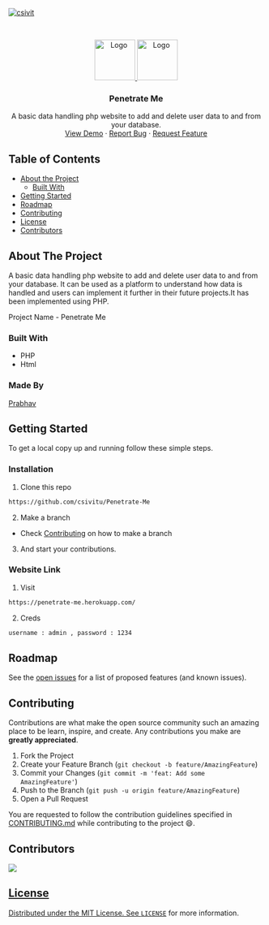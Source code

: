 [![csivit][csivitu-shield]][csivitu-url]

<!-- PROJECT LOGO -->
<br />
<p align="center">
  <a href="https://github.com/csivitu/Template">
    <img src="https://csivit.com/images/favicon.png" alt="Logo" width="80">  <img src="https://user-images.githubusercontent.com/64297193/193189952-c1771741-fc60-4bf5-abc2-34926f3f566c.png" alt="Logo" width="80">
  </a>

  <h3 align="center">Penetrate Me</h3>

  <p align="center">
    A basic data handling php website to add and delete user data to and from your database.
    <br />
    <a href="https://github.com/csivitu/Penetrate-me">View Demo</a>
    ·
    <a href="https://github.com/csivitu/Penetrate-me/issues">Report Bug</a>
    ·
    <a href="https://github.com/csivitu/Penetrate-me/issues">Request Feature</a>
  </p>
</p>



<!-- TABLE OF CONTENTS -->
## Table of Contents

* [About the Project](#about-the-project)
  * [Built With](#built-with)
* [Getting Started](#getting-started)
* [Roadmap](#roadmap)
* [Contributing](#contributing)
* [License](#license)
* [Contributors](#contributors)



<!-- ABOUT THE PROJECT -->
## About The Project
A basic data handling php website to add and delete user data to and from your database. It can be used as a platform to understand how data is handled and users can implement it further in their future projects.It has been implemented using PHP.

Project Name - Penetrate Me

### Built With

* PHP
* Html

### Made By

[Prabhav](https://github.com/3xpl0itk1t)

<!-- GETTING STARTED -->
## Getting Started

To get a local copy up and running follow these simple steps.

### Installation

1. Clone this repo
```sh
https://github.com/csivitu/Penetrate-Me
```
2. Make a branch
- Check [Contributing](#contributing) on how to make a branch

3. And start your contributions.

### Website Link
 
1. Visit
```sh
https://penetrate-me.herokuapp.com/
```
2. Creds
```sh
username : admin , password : 1234
```


<!-- ROADMAP -->
## Roadmap

See the [open issues](https://github.com/csivitu/Penetrate-Me/issues) for a list of proposed features (and known issues).



<!-- CONTRIBUTING -->
## Contributing

Contributions are what make the open source community such an amazing place to be learn, inspire, and create. Any contributions you make are **greatly appreciated**.

1. Fork the Project
2. Create your Feature Branch (`git checkout -b feature/AmazingFeature`)
3. Commit your Changes (`git commit -m 'feat: Add some AmazingFeature'`)
4. Push to the Branch (`git push -u origin feature/AmazingFeature`)
5. Open a Pull Request

You are requested to follow the contribution guidelines specified in [CONTRIBUTING.md](./CONTRIBUTING.md) while contributing to the project :smile:.

## Contributors

<a href="https://github.com/csivitu/Penetrate-Me/graphs/contributors">
<img src="https://contrib.rocks/image?repo=csivitu/Penetrate-Me" />


<!-- LICENSE -->
## License


Distributed under the MIT License. See [`LICENSE`](./LICENSE) for more information.




<!-- MARKDOWN LINKS & IMAGES -->
<!-- https://www.markdownguide.org/basic-syntax/#reference-style-links -->
[csivitu-shield]: https://img.shields.io/badge/csivitu-csivitu-blue
[csivitu-url]: https://csivit.com
[issues-shield]: https://img.shields.io/github/issues/csivitu/Template.svg?style=flat-square
[issues-url]: https://github.com/csivitu/Penetrate-Me/issues
